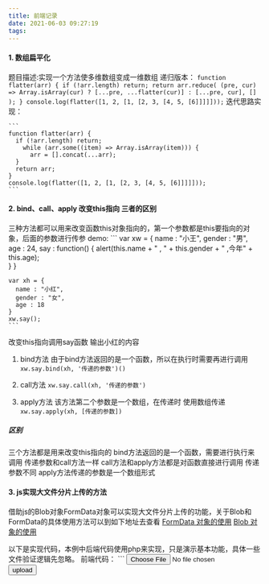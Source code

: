 ```yaml
---
title: 前端记录
date: 2021-06-03 09:27:19
tags:
---
```

<meta name="referrer" content="no-referrer"/>
<!--more-->

#### 1. 数组扁平化
  题目描述:实现一个方法使多维数组变成一维数组
  递归版本：
    ```
    function flatter(arr) {
      if (!arr.length) return;
        return arr.reduce(
          (pre, cur) =>
            Array.isArray(cur) ? [...pre, ...flatter(cur)] : [...pre, cur],
          []
        );
      }
    console.log(flatter([1, 2, [1, [2, 3, [4, 5, [6]]]]]));
    ```
    迭代思路实现：
    
    ```
    function flatter(arr) {
      if (!arr.length) return;
        while (arr.some((item) => Array.isArray(item))) {
          arr = [].concat(...arr);
      }
      return arr;
    }
    console.log(flatter([1, 2, [1, [2, 3, [4, 5, [6]]]]]));
    ```

#### 2. bind、call、apply 改变this指向 三者的区别

  三种方法都可以用来改变函数this对象指向的，第一个参数都是this要指向的对象，后面的参数进行传参
  demo:
    ```
     var xw = {
      name : "小王",
      gender : "男",
      age : 24,
      say : function() {
              alert(this.name + " , " + this.gender + " ,今年" + this.age);                                
      }
    }

    var xh = {
      name : "小红",
      gender : "女",
      age : 18
    }
    xw.say();
    ```



  改变this指向调用say函数 输出小红的内容

  1. bind方法
    由于bind方法返回的是一个函数，所以在执行时需要再进行调用
    `xw.say.bind(xh, '传递的参数')()`
    
  2. call方法
    `xw.say.call(xh, '传递的参数')`

  3. apply方法
    该方法第二个参数是一个数组，在传递时 使用数组传递
    `xw.say.apply(xh, [传递的参数])`


  ##### 区别
  三个方法都是用来改变this指向的
  bind方法返回的是一个函数，需要进行执行来调用 传递参数和call方法一样
  call方法和apply方法都是对函数直接进行调用 传递参数不同 apply方法传递的参数是一个数组形式


  #### 3. js实现大文件分片上传的方法
  借助js的Blob对象FormData对象可以实现大文件分片上传的功能，关于Blob和FormData的具体使用方法可以到如下地址去查看
  [FormData 对象的使用](https://developer.mozilla.org/zh-CN/docs/Web/API/FormData/Using_FormData_Objects)
  [Blob 对象的使用](https://developer.mozilla.org/zh-CN/docs/Web/API/Blob)
    
  以下是实现代码，本例中后端代码使用php来实现，只是演示基本功能，具体一些文件验证逻辑先忽略。
  前端代码：
    ```
    <!DOCTYPE html>
    <html lang="en">
    <head>
        <meta charset="UTF-8">
        <title>upload</title>
        <script src="https://cdn.bootcss.com/jquery/3.2.1/jquery.min.js"></script>
    </head>
    <body>
      <input type="file" name="file" id="file">
      <button id="upload" onClick="upload()">upload</button>
        <script type="text/javascript">
            var bytesPerPiece = 1024 * 1024; // 每个文件切片大小定为1MB .
            var totalPieces;
            //发送请求
            function upload() {
                var blob = document.getElementById("file").files[0];
                var start = 0;
                var end;
                var index = 0;
                var filesize = blob.size;
                var filename = blob.name;

                //计算文件切片总数
                totalPieces = Math.ceil(filesize / bytesPerPiece);
                while(start < filesize) {
                    end = start + bytesPerPiece;
                    if(end > filesize) {
                        end = filesize;
                    }

                    var chunk = blob.slice(start,end);//切割文件    
                    var sliceIndex= blob.name + index;
                    var formData = new FormData();
                    formData.append("file", chunk, filename);
                    $.ajax({
                        url: 'http://localhost:9999/test.php',
                        type: 'POST',
                        cache: false,
                        data: formData,
                        processData: false,
                        contentType: false,
                    }).done(function(res){ 

                    }).fail(function(res) {

                    });
                    start = end;
                    index++;
                }
            }
        </script>
    </body>
    </html>
    ```
  后端php代码：
  ```
    <?php

    header('Access-Control-Allow-Origin:*');
    header("Access-Control-Allow-Headers: Origin, X-Requested-With, Content-Type, Accept");

    $file = $_FILES['file'];
    $filename = $file['name'];
    file_put_contents($filename, file_get_contents($file['tmp_name']), FILE_APPEND);
  ```

  #### 4. Object.key()方法
  Object.keys()方法会返回一个由一个给定对象的自身可枚举属性组成的数组，数组中属性名的排列顺序和正常循环遍历该对象时返回的顺序一致

  语法： `Object.keys(obj)`

  参数：obj要返回其枚举自身属性的对象

  返回值：一个表示给定对象的所有可枚举属性的字符串数组。




  #### 5. require 和 import 引入 js 有什么区别？
  一. require
  
  require是Commonjs规范，node应用是由模块组成的，遵循commonjs的规范。

  示例代码：

  a.js
      ```
      function text(args) {
        conosle.log(args)
      }

      //暴露方式
      module.export = {
        text
      }
      ```

  b.js
      ```
      //引入js
      let { text } = require('./a.js');

      text('this is a text')
      ```

  require的核心概念：在导出的文件中定义module.exports，导出的对象类型不予限定（可为任意类型）。在导入的文件中使用require()引入即可使用。本质上，是将要导出的对象，赋值给module这个对象的exports属性，在其他文件中通过require这个方法来访问exports这个属性。上面b.js中，require(./a.js) = exports 这个对象，然后使用es6取值方式从exports对象中取出test的值。


  二、import 

  import 是es6为js模块化提出的新语法，import 导入 要与export 导出结合使用

  示例代码：
      
  a.js
        ```
        export function text(args) {
          conosle.log(args);
        }

        //默认导出模块，一个文件只能定义一个
        export default function() {...};

        export const name = 'lg';
        
        ```
        
  b.js
        ```
        //_代表引入的export default的内容
        
        import _, { text, name } from './a.js';

        text(`my name is ${name}`);
        ```


  三、commonjs模块与ES6模块的区别
    1、commonjs输出的，是一个值的拷贝，而es6输出的是值的引用。
    2、commonjs是运行时加载的，es6是编译时输出接口。
